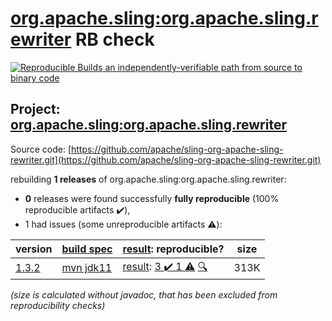 [org.apache.sling:org.apache.sling.rewriter](https://search.maven.org/artifact/org.apache.sling/org.apache.sling.rewriter/) RB check
=======

[![Reproducible Builds](https://reproducible-builds.org/images/logos/rb.svg) an independently-verifiable path from source to binary code](https://reproducible-builds.org/)

## Project: [org.apache.sling:org.apache.sling.rewriter](https://search.maven.org/artifact/org.apache.sling/org.apache.sling.rewriter/)

Source code: [https://github.com/apache/sling-org-apache-sling-rewriter.git](https://github.com/apache/sling-org-apache-sling-rewriter.git)

rebuilding **1 releases** of org.apache.sling:org.apache.sling.rewriter:
- **0** releases were found successfully **fully reproducible** (100% reproducible artifacts :heavy_check_mark:),
- 1 had issues (some unreproducible artifacts :warning:):

| version | [build spec](/BUILDSPEC.md) | [result](https://reproducible-builds.org/docs/jvm/): reproducible? | size |
| -- | --------- | ------ | -- |
| [1.3.2](https://search.maven.org/artifact/org.apache.sling/org.apache.sling.rewriter/1.3.2/pom) | [mvn jdk11](org.apache.sling.rewriter-1.3.2.buildspec) | [result](org.apache.sling.rewriter-1.3.2.buildinfo): [3 :heavy_check_mark:  1 :warning:](org.apache.sling.rewriter-1.3.2.buildcompare) [:mag:](org.apache.sling.rewriter-1.3.2.diffoscope) | 313K |

<i>(size is calculated without javadoc, that has been excluded from reproducibility checks)</i>
